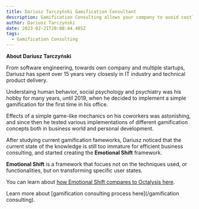 ```yaml
---
title: Dariusz Tarczyński Gamification Consultant
description: Gamification Consulting allows your company to avoid costly mistakes while trying to improve user engagement. Dariusz is an experienced consultant with experience in IT industry
author: Dariusz Tarczyński
date: 2023-02-21T20:08:44.485Z
tags:
  - Gamification Consulting
---
```

**About Dariusz Tarczyński**

From software engineering, towards own company and multiple startups, Dariusz has spent over 15 years very closesly in IT industry and technical product delivery.

Understaing human behavior, social psychology and psychiatry was his hobby for many years, until 2019, when he decided to implement a simple gamification for the first time in his office.

Effects of a simple game-like mechanics on his coworkers was astonishing, and since then he tested various implementations of different gamification concepts both in business world and personal development.

After studying current gamification fameworks, Dariusz noticed that the current state of the knowledge is still too immature for efficient business consulting, and started creating the **Emotional Shift** framework.

**Emotional Shift** is a framework that focues not on the techniques used, or functionalities, but on transforming specific user states.

You can learn about [how Emotional Shift compares to Octalysis here](/octalysis-vs-emotion-shift-framework).


Learn more about [gamification consulting process here](/gamification consulting).
